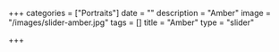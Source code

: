 +++
categories = ["Portraits"]
date = ""
description = "Amber"
image = "/images/slider-amber.jpg"
tags = []
title = "Amber"
type = "slider"

+++

